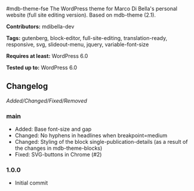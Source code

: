 #mdb-theme-fse
The WordPress theme for Marco Di Bella's personal website (full site editing version). Based on mdb-theme (2.1).

__Contributors:__ mdibella-dev

__Tags:__ gutenberg, block-editor, full-site-editing, translation-ready, responsive, svg, slideout-menu, jquery, variable-font-size

__Requires at least:__ WordPress 6.0  

__Tested up to:__ WordPress 6.0  

## Changelog
*Added/Changed/Fixed/Removed*


### main
* Added: Base font-size and gap
* Changed: No hyphens in headlines when breakpoint=medium
* Changed: Styling of the block single-publication-details (as a result of the changes in mdb-theme-blocks)
* Fixed: SVG-buttons in Chrome (#2)


### 1.0.0
* Initial commit
